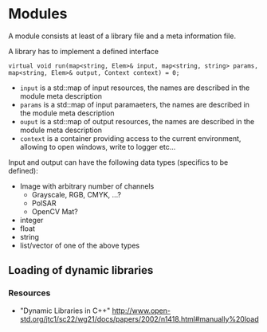Modules
=======

A module consists at least of a library file and a meta information file.

A library has to implement a defined interface

	virtual void run(map<string, Elem>& input, map<string, string> params, map<string, Elem>& output, Context context) = 0;

- `input` is a std::map of input resources, the names are described in the module meta description
- `params` is a std::map of input paramaeters, the names are described in the module meta description
- `ouput` is a std::map of output resources, the names are described in the module meta description
- `context` is a container providing access to the current environment, allowing to open windows, write to logger etc...


Input and output can have the following data types (specifics to be defined):

- Image with arbitrary number of channels
  - Grayscale, RGB, CMYK, ...?
  - PolSAR
  - OpenCV Mat?
- integer
- float
- string
- list/vector of one of the above types


Loading of dynamic libraries
----------------------------


### Resources

- "Dynamic Libraries in C++" <http://www.open-std.org/jtc1/sc22/wg21/docs/papers/2002/n1418.html#manually%20load>